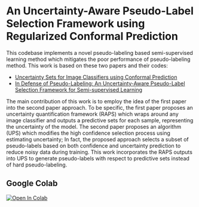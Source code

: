 # An Uncertainty-Aware Pseudo-Label Selection Framework using Regularized Conformal Prediction
This codebase implements a novel pseudo-labeling based semi-supervised learning method which mitigates the poor performance of pseudo-labeling method. This work is based on these two papers and their codes:
- [Uncertainty Sets for Image Classifiers using Conformal Prediction](https://arxiv.org/pdf/2009.14193.pdf)
- [In Defense of Pseudo-Labeling: An Uncertainty-Aware Pseudo-Label Selection Framework for Semi-supervised Learning](https://arxiv.org/pdf/2101.06329.pdf)

The main contribution of this work is to employ the idea of the first paper into the second paper approach. To be specific, the first paper proposes an uncertainty quantification framework (RAPS) which wraps around any image classifier and outputs a predictive sets for each sample, representing the uncertainty of the model. The second paper proposes an algorithm (UPS) which modifies the high confidence selection process using estimating uncertainty; In fact, the proposed approach selects a subset of pseudo-labels based on both confidence and uncertainty prediction to reduce noisy data during training. This work incorporates the RAPS outputs into UPS to generate pseudo-labels with respect to predictive sets instead of hard pseudo-labeling.

## Google Colab
[![Open In Colab](https://colab.research.google.com/assets/colab-badge.svg)](https://colab.research.google.com/github/matinmoezzi/ups_conformal_classification/blob/main/train-ups-raps.ipynb)
